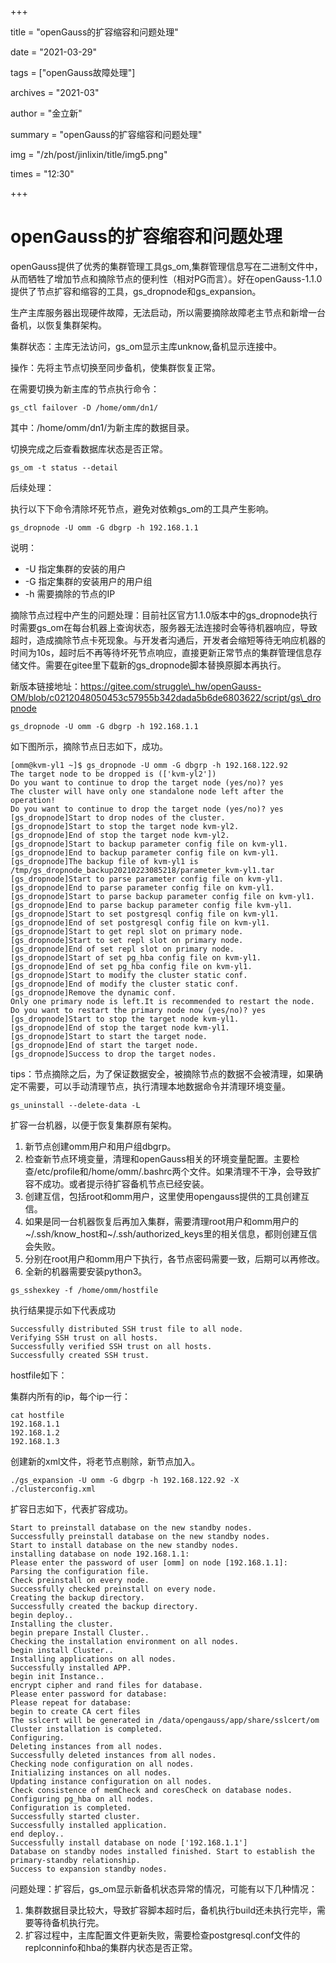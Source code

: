 +++

title = "openGauss的扩容缩容和问题处理" 

date = "2021-03-29" 

tags = ["openGauss故障处理"] 

archives = "2021-03" 

author = "金立新" 

summary = "openGauss的扩容缩容和问题处理"

img = "/zh/post/jinlixin/title/img5.png" 

times = "12:30"

+++

# openGauss的扩容缩容和问题处理<a name="ZH-CN_TOPIC_0000001116438647"></a>

openGauss提供了优秀的集群管理工具gs\_om,集群管理信息写在二进制文件中，从而牺牲了增加节点和摘除节点的便利性（相对PG而言）。好在openGauss-1.1.0提供了节点扩容和缩容的工具，gs\_dropnode和gs\_expansion。

生产主库服务器出现硬件故障，无法启动，所以需要摘除故障老主节点和新增一台备机，以恢复集群架构。

集群状态：主库无法访问，gs\_om显示主库unknow,备机显示连接中。

操作：先将主节点切换至同步备机，使集群恢复正常。

在需要切换为新主库的节点执行命令：

```
gs_ctl failover -D /home/omm/dn1/
```

其中：/home/omm/dn1/为新主库的数据目录。

切换完成之后查看数据库状态是否正常。

```
gs_om -t status --detail
```

后续处理：

执行以下下命令清除坏死节点，避免对依赖gs\_om的工具产生影响。

```
gs_dropnode -U omm -G dbgrp -h 192.168.1.1 
```

说明：

-   -U 指定集群的安装的用户
-   -G 指定集群的安装用户的用户组
-   -h 需要摘除的节点的IP

摘除节点过程中产生的问题处理：目前社区官方1.1.0版本中的gs\_dropnode执行时需要gs\_om在每台机器上查询状态，服务器无法连接时会等待机器响应，导致超时，造成摘除节点卡死现象。与开发者沟通后，开发者会缩短等待无响应机器的时间为10s，超时后不再等待坏死节点响应，直接更新正常节点的集群管理信息存储文件。需要在gitee里下载新的gs\_dropnode脚本替换原脚本再执行。

新版本链接地址：https://gitee.com/struggle\_hw/openGauss-OM/blob/c0212048050453c57955b342dada5b6de6803622/script/gs\_dropnode

```
gs_dropnode -U omm -G dbgrp -h 192.168.1.1
```

如下图所示，摘除节点日志如下，成功。

```
[omm@kvm-yl1 ~]$ gs_dropnode -U omm -G dbgrp -h 192.168.122.92
The target node to be dropped is (['kvm-yl2']) 
Do you want to continue to drop the target node (yes/no)? yes
The cluster will have only one standalone node left after the operation!
Do you want to continue to drop the target node (yes/no)? yes
[gs_dropnode]Start to drop nodes of the cluster.
[gs_dropnode]Start to stop the target node kvm-yl2.
[gs_dropnode]End of stop the target node kvm-yl2.
[gs_dropnode]Start to backup parameter config file on kvm-yl1.
[gs_dropnode]End to backup parameter config file on kvm-yl1.
[gs_dropnode]The backup file of kvm-yl1 is /tmp/gs_dropnode_backup20210223085218/parameter_kvm-yl1.tar
[gs_dropnode]Start to parse parameter config file on kvm-yl1.
[gs_dropnode]End to parse parameter config file on kvm-yl1.
[gs_dropnode]Start to parse backup parameter config file on kvm-yl1.
[gs_dropnode]End to parse backup parameter config file kvm-yl1.
[gs_dropnode]Start to set postgresql config file on kvm-yl1.
[gs_dropnode]End of set postgresql config file on kvm-yl1.
[gs_dropnode]Start to get repl slot on primary node.
[gs_dropnode]Start to set repl slot on primary node.
[gs_dropnode]End of set repl slot on primary node.
[gs_dropnode]Start of set pg_hba config file on kvm-yl1.
[gs_dropnode]End of set pg_hba config file on kvm-yl1.
[gs_dropnode]Start to modify the cluster static conf.
[gs_dropnode]End of modify the cluster static conf.
[gs_dropnode]Remove the dynamic conf.
Only one primary node is left.It is recommended to restart the node.
Do you want to restart the primary node now (yes/no)? yes
[gs_dropnode]Start to stop the target node kvm-yl1.
[gs_dropnode]End of stop the target node kvm-yl1.
[gs_dropnode]Start to start the target node.
[gs_dropnode]End of start the target node.
[gs_dropnode]Success to drop the target nodes.
```

tips：节点摘除之后，为了保证数据安全，被摘除节点的数据不会被清理，如果确定不需要，可以手动清理节点，执行清理本地数据命令并清理环境变量。

```
gs_uninstall --delete-data -L
```

扩容一台机器，以便于恢复集群原有架构。

1.  新节点创建omm用户和用户组dbgrp。
2.  检查新节点环境变量，清理和openGauss相关的环境变量配置。主要检查/etc/profile和/home/omm/.bashrc两个文件。如果清理不干净，会导致扩容不成功。或者提示待扩容备机节点已经安装。
3.  创建互信，包括root和omm用户，这里使用opengauss提供的工具创建互信。
4.  如果是同一台机器恢复后再加入集群，需要清理root用户和omm用户的\~/.ssh/know\_host和\~/.ssh/authorized\_keys里的相关信息，都则创建互信会失败。
5.  分别在root用户和omm用户下执行，各节点密码需要一致，后期可以再修改。
6.  全新的机器需要安装python3。

```
gs_sshexkey -f /home/omm/hostfile
```

执行结果提示如下代表成功

```
Successfully distributed SSH trust file to all node.
Verifying SSH trust on all hosts.
Successfully verified SSH trust on all hosts.
Successfully created SSH trust.
```

hostfile如下：

集群内所有的ip，每个ip一行：

```
cat hostfile
192.168.1.1
192.168.1.2
192.168.1.3
```

创建新的xml文件，将老节点剔除，新节点加入。

```
./gs_expansion -U omm -G dbgrp -h 192.168.122.92 -X ./clusterconfig.xml
```

扩容日志如下，代表扩容成功。

```
Start to preinstall database on the new standby nodes.
Successfully preinstall database on the new standby nodes.
Start to install database on the new standby nodes.
installing database on node 192.168.1.1:
Please enter the password of user [omm] on node [192.168.1.1]: 
Parsing the configuration file.
Check preinstall on every node.
Successfully checked preinstall on every node.
Creating the backup directory.
Successfully created the backup directory.
begin deploy..
Installing the cluster.
begin prepare Install Cluster..
Checking the installation environment on all nodes.
begin install Cluster..
Installing applications on all nodes.
Successfully installed APP.
begin init Instance..
encrypt cipher and rand files for database.
Please enter password for database:
Please repeat for database:
begin to create CA cert files
The sslcert will be generated in /data/opengauss/app/share/sslcert/om
Cluster installation is completed.
Configuring.
Deleting instances from all nodes.
Successfully deleted instances from all nodes.
Checking node configuration on all nodes.
Initializing instances on all nodes.
Updating instance configuration on all nodes.
Check consistence of memCheck and coresCheck on database nodes.
Configuring pg_hba on all nodes.
Configuration is completed.
Successfully started cluster.
Successfully installed application.
end deploy..
Successfully install database on node ['192.168.1.1']
Database on standby nodes installed finished. Start to establish the primary-standby relationship.
Success to expansion standby nodes.
```

问题处理：扩容后，gs\_om显示新备机状态异常的情况，可能有以下几种情况：

1.  集群数据目录比较大，导致扩容脚本超时后，备机执行build还未执行完毕，需要等待备机执行完。
2.  扩容过程中，主库配置文件更新失败，需要检查postgresql.conf文件的replconninfo和hba的集群内状态是否正常。

